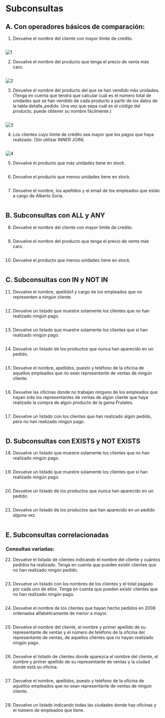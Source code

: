 # Subconsultas
## A. Con operadores básicos de comparación:

1. Devuelve el nombre del cliente con mayor límite de crédito.

```sql
```

![1](/img/)

2. Devuelve el nombre del producto que tenga el precio de venta más caro.

```sql
```

![2](/img/)

3. Devuelve el nombre del producto del que se han vendido más unidades. (Tenga en
cuenta que tendrá que calcular cuál es el número total de unidades que se han vendido
de cada producto a partir de los datos de la tabla detalle_pedido. Una vez que sepa
cuál es el código del producto, puede obtener su nombre fácilmente.)

```sql
```

![3](/img/)

4. Los clientes cuyo límite de crédito sea mayor que los pagos que haya realizado. (Sin
utilizar INNER JOIN).

```sql
```

![4](/img/)

5. Devuelve el producto que más unidades tiene en stock.

```sql
```

6. Devuelve el producto que menos unidades tiene en stock.

```sql
```

7. Devuelve el nombre, los apellidos y el email de los empleados que están a cargo de
Alberto Soria.

```sql
```

## B. Subconsultas con ALL y ANY
8. Devuelve el nombre del cliente con mayor límite de crédito.

```sql
```

9. Devuelve el nombre del producto que tenga el precio de venta más caro.

```sql
```

10. Devuelve el producto que menos unidades tiene en stock.

```sql
```

## C. Subconsultas con IN y NOT IN
11. Devuelve el nombre, apellido1 y cargo de los empleados que no representen a ningún
cliente.

```sql
```

12. Devuelve un listado que muestre solamente los clientes que no han realizado ningún
pago.

```sql
```

13. Devuelve un listado que muestre solamente los clientes que sí han realizado ningún
pago.

```sql
```

14. Devuelve un listado de los productos que nunca han aparecido en un pedido.

```sql
```

15. Devuelve el nombre, apellidos, puesto y teléfono de la oficina de aquellos empleados
que no sean representante de ventas de ningún cliente.

```sql
```

16. Devuelve las oficinas donde no trabajan ninguno de los empleados que hayan sido los
representantes de ventas de algún cliente que haya realizado la compra de algún
producto de la gama Frutales.

```sql
```

17. Devuelve un listado con los clientes que han realizado algún pedido, pero no han
realizado ningún pago.

```sql
```

## D. Subconsultas con EXISTS y NOT EXISTS
18. Devuelve un listado que muestre solamente los clientes que no han realizado ningún
pago.

```sql
```

19. Devuelve un listado que muestre solamente los clientes que sí han realizado ningún
pago.

```sql
```

20. Devuelve un listado de los productos que nunca han aparecido en un pedido.

```sql
```

21. Devuelve un listado de los productos que han aparecido en un pedido alguna vez.

```sql
```

## E. Subconsultas correlacionadas
### Consultas variadas:

22. Devuelve el listado de clientes indicando el nombre del cliente y cuántos pedidos ha
realizado. Tenga en cuenta que pueden existir clientes que no han realizado ningún
pedido.

```sql
```

23. Devuelve un listado con los nombres de los clientes y el total pagado por cada uno de
ellos. Tenga en cuenta que pueden existir clientes que no han realizado ningún pago.

```sql
```

24. Devuelve el nombre de los clientes que hayan hecho pedidos en 2008 ordenados
alfabéticamente de menor a mayor.

```sql
```

25. Devuelve el nombre del cliente, el nombre y primer apellido de su representante de
ventas y el número de teléfono de la oficina del representante de ventas, de aquellos
clientes que no hayan realizado ningún pago.

```sql
```

26. Devuelve el listado de clientes donde aparezca el nombre del cliente, el nombre y
primer apellido de su representante de ventas y la ciudad donde está su oficina.

```sql
```

27. Devuelve el nombre, apellidos, puesto y teléfono de la oficina de aquellos empleados
que no sean representante de ventas de ningún cliente.

```sql
```

28. Devuelve un listado indicando todas las ciudades donde hay oficinas y el número de
empleados que tiene.

```sql
```